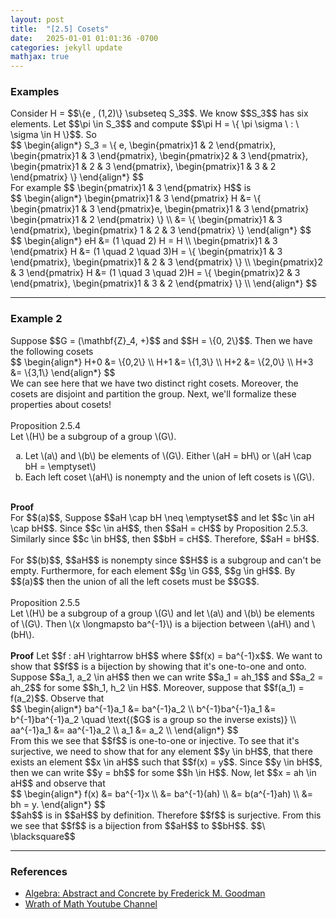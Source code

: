 ```yaml
---
layout: post
title:  "[2.5] Cosets"
date:   2025-01-01 01:01:36 -0700
categories: jekyll update
mathjax: true
---
```

<!------------------------------------------------------------------------>
<h3>Examples</h3>
Consider H = $$\{e , (1,2)\} \subseteq S_3$$. We know $$S_3$$ has six elements. Let $$\pi \in S_3$$ and compute $$\pi H = \{ \pi \sigma \ : \ \sigma \in H \}$$. So
<div>
$$
\begin{align*}
S_3 = \{ e, \begin{pmatrix}1 & 2 \end{pmatrix}, \begin{pmatrix}1 & 3 \end{pmatrix}, \begin{pmatrix}2 & 3 \end{pmatrix}, \begin{pmatrix}1 & 2 & 3 \end{pmatrix}, \begin{pmatrix}1 & 3 & 2 \end{pmatrix} 
\}
\end{align*}
$$
</div>
For example $$ \begin{pmatrix}1 & 3 \end{pmatrix} H$$ is
<div>
$$
\begin{align*}
\begin{pmatrix}1 & 3 \end{pmatrix} H &= \{ \begin{pmatrix}1 & 3 \end{pmatrix}e, \begin{pmatrix}1 & 3 \end{pmatrix}  \begin{pmatrix}1 & 2 \end{pmatrix} \} \\
&= \{ \begin{pmatrix}1 & 3 \end{pmatrix}, \begin{pmatrix} 1 & 2 & 3 \end{pmatrix} \}
\end{align*}
$$
</div>
<div>
$$
\begin{align*}
eH &= (1 \quad 2) H = H \\
\begin{pmatrix}1 & 3 \end{pmatrix} H &= (1 \quad 2 \quad 3)H = \{ \begin{pmatrix}1 & 3 \end{pmatrix}, \begin{pmatrix}1 & 2 & 3 \end{pmatrix} \} \\
\begin{pmatrix}2 & 3 \end{pmatrix} H &= (1 \quad 3 \quad 2)H = \{ \begin{pmatrix}2 & 3 \end{pmatrix}, \begin{pmatrix}1 & 3 & 2 \end{pmatrix} \} \\
\end{align*}
$$
</div>
<hr>

<!------------------------------------------------------------------------>
<h3>Example 2</h3>
Suppose $$G = (\mathbf{Z}_4, +)$$ and $$H = \{0, 2\}$$. Then we have the following cosets
<div>
$$
\begin{align*}
H+0 &= \{0,2\} \\
H+1 &= \{1,3\} \\
H+2 &= \{2,0\} \\
H+3 &= \{3,1\}
\end{align*}
$$
</div>
We can see here that we have two distinct right cosets. Moreover, the cosets are disjoint and partition the group. Next, we'll formalize these properties about cosets!
<br>
<br>
<!------------------------------------------------------------------------>
<div class="peachheaderdiv">
Proposition 2.5.4
</div>
<div class="peachbodydiv">
Let \(H\) be a subgroup of a group \(G\).
<ol type="a">
	<li>Let \(a\) and \(b\) be elements of \(G\). Either \(aH = bH\) or \(aH \cap bH = \emptyset\)</li>
	<li>Each left coset \(aH\) is nonempty and the union of left cosets is \(G\).</li>
</ol>
</div>
<!------------------------------------------------------------------------>
<br>
<b>Proof</b>
<br>
For $$(a)$$, Suppose $$aH \cap bH \neq \emptyset$$ and let $$c \in aH \cap bH$$. Since $$c \in aH$$, then $$aH = cH$$ by Proposition 2.5.3. Similarly since $$c \in bH$$, then $$bH = cH$$. Therefore, $$aH = bH$$.
<br>
<br>
For $$(b)$$, $$aH$$ is nonempty since $$H$$ is a subgroup and can't be empty. Furthermore, for each element $$g \in G$$, $$g \in gH$$. By $$(a)$$ then the union of all the left cosets must be $$G$$.
<br>
<br>
<!------------------------------------------------------------------------>
<div class="peachheaderdiv">
Proposition 2.5.5
</div>
<div class="peachbodydiv">
Let \(H\) be a subgroup of a group \(G\) and let \(a\) and \(b\) be
elements of \(G\). Then \(x \longmapsto ba^{-1}\) is a bijection between \(aH\) and \(bH\).
</div>
<!------------------------------------------------------------------------>
<br>
<b>Proof</b>
Let $$f : aH \rightarrow bH$$ where $$f(x) = ba^{-1}x$$. We want to show that $$f$$ is a bijection by showing that it's one-to-one and onto. Suppose $$a_1, a_2 \in aH$$ then we can write $$a_1 = ah_1$$ and $$a_2 = ah_2$$ for some $$h_1, h_2 \in H$$. Moreover, suppose that $$f(a_1) = f(a_2)$$. Observe that
<div>
$$
\begin{align*}
ba^{-1}a_1 &= ba^{-1}a_2 \\
b^{-1}ba^{-1}a_1 &= b^{-1}ba^{-1}a_2 \quad \text{($G$ is a group so the inverse exists)} \\
aa^{-1}a_1 &= aa^{-1}a_2 \\
a_1 &= a_2 \\
\end{align*}
$$
</div>
From this we see that $$f$$ is one-to-one or injective. To see that it's surjective, we need to show that for any element $$y \in bH$$, that there exists an element $$x \in aH$$ such that $$f(x) = y$$. Since $$y \in bH$$, then we can write $$y = bh$$ for some $$h \in H$$. Now, let $$x = ah \in aH$$ and observe that
<div>
$$
\begin{align*}
f(x) &= ba^{-1}x \\
     &= ba^{-1}(ah) \\
	 &= b(a^{-1}ah) \\
	 &= bh = y.
\end{align*}
$$
</div>
$$ah$$ is in $$aH$$ by definition. Therefore $$f$$ is surjective. From this we see that $$f$$ is a bijection from $$aH$$ to $$bH$$. $$\ \blacksquare$$
<br>
<hr>

<!------------------------------------------------------------------------>
<h3>References</h3>
<ul>
<li><a href="https://homepage.divms.uiowa.edu/~goodman/algebrabook.dir/algebrabook.html">Algebra: Abstract and Concrete by Frederick M. Goodman</a></li>
<li><a href="https://www.youtube.com/watch?v=kthl-MhIf4s&list=PLztBpqftvzxVvdVmBMSM4PVeOsE5w1NnN&index=22">Wrath of Math Youtube Channel</a></li>
</ul>























